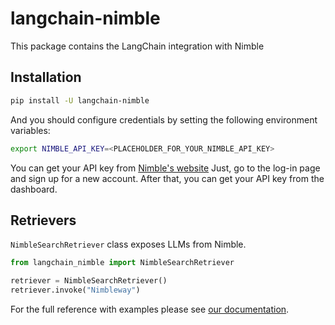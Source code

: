 # langchain-nimble

This package contains the LangChain integration with Nimble

## Installation

```bash
pip install -U langchain-nimble
```

And you should configure credentials by setting the following environment variables:

```bash
export NIMBLE_API_KEY=<PLACEHOLDER_FOR_YOUR_NIMBLE_API_KEY>
```
You can get your API key from [Nimble's website](https://nimbleway.com/)
Just, go to the log-in page and sign up for a new account. After that, you can get your API key from the dashboard.

## Retrievers
`NimbleSearchRetriever` class exposes LLMs from Nimble.

```python
from langchain_nimble import NimbleSearchRetriever

retriever = NimbleSearchRetriever()
retriever.invoke("Nimbleway")
```

For the full reference with examples please see [our documentation](docs/nimbleway.ipynb).
